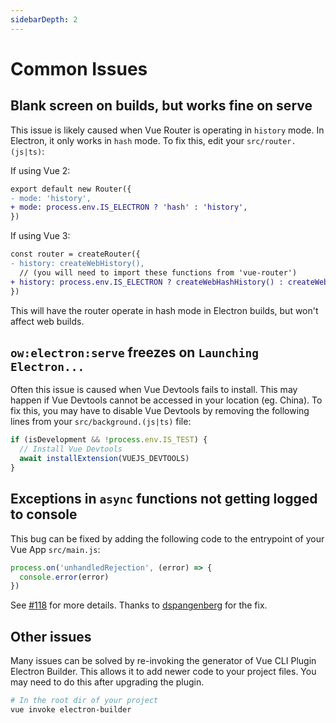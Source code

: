 ```yaml
---
sidebarDepth: 2
---
```


# Common Issues

## Blank screen on builds, but works fine on serve

This issue is likely caused when Vue Router is operating in `history` mode. In Electron, it only works in `hash` mode. To fix this, edit your `src/router.(js|ts)`:

If using Vue 2:

```diff
export default new Router({
- mode: 'history',
+ mode: process.env.IS_ELECTRON ? 'hash' : 'history',
})
```

If using Vue 3:

```diff
const router = createRouter({
- history: createWebHistory(),
  // (you will need to import these functions from 'vue-router')
+ history: process.env.IS_ELECTRON ? createWebHashHistory() : createWebHistory(),
})
```

This will have the router operate in hash mode in Electron builds, but won't affect web builds.

## `ow:electron:serve` freezes on `Launching Electron...`

Often this issue is caused when Vue Devtools fails to install. This may happen if Vue Devtools cannot be accessed in your location (eg. China). To fix this, you may have to disable Vue Devtools by removing the following lines from your `src/background.(js|ts)` file:

```javascript
if (isDevelopment && !process.env.IS_TEST) {
  // Install Vue Devtools
  await installExtension(VUEJS_DEVTOOLS)
}
```

## Exceptions in `async` functions not getting logged to console

This bug can be fixed by adding the following code to the entrypoint of your Vue App `src/main.js`:

```javascript
process.on('unhandledRejection', (error) => {
  console.error(error)
})
```

See [#118](https://github.com/nklayman/vue-cli-plugin-electron-builder/issues/118) for more details. Thanks to [dspangenberg](https://github.com/dspangenberg) for the fix.

## Other issues

Many issues can be solved by re-invoking the generator of Vue CLI Plugin Electron Builder. This allows it to add newer code to your project files. You may need to do this after upgrading the plugin.

```bash
# In the root dir of your project
vue invoke electron-builder
```
